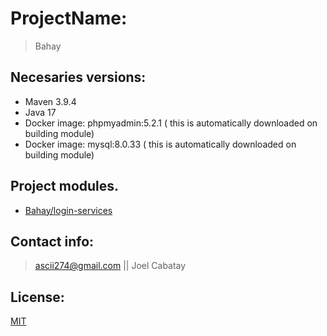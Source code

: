# ProjectName:
> Bahay

##  Necesaries versions:

- Maven 3.9.4
- Java 17
- Docker image: phpmyadmin:5.2.1 ( this is automatically downloaded on building module)
- Docker image: mysql:8.0.33 ( this is automatically downloaded on building module)

## Project modules.
* [Bahay/login-services](Bahay-login-services/README.md)<br>


## Contact info:

> ascii274@gmail.com || Joel Cabatay

## License:

[MIT](https://opensource.org/licenses/MIT)